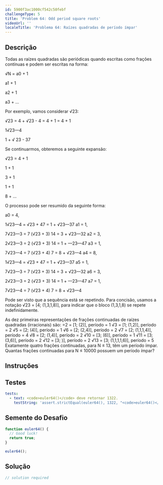 ```yaml
---
id: 5900f3ac1000cf542c50febf
challengeType: 5
title: 'Problem 64: Odd period square roots'
videoUrl: ''
localeTitle: 'Problema 64: Raízes quadradas de período ímpar'
---
```


## Descrição
<section id="description"> Todas as raízes quadradas são periódicas quando escritas como frações contínuas e podem ser escritas na forma: <p> √N = a0 + 1 </p><p> a1 + 1 </p><p> a2 + 1 </p><p> a3 + ... </p><p> Por exemplo, vamos considerar √23: </p><p> √23 = 4 + √23 - 4 = 4 + 1 = 4 + 1 </p><p> 1√23—4 </p><p> 1 + √ 23 - 37 </p><p> Se continuarmos, obteremos a seguinte expansão: </p><p> √23 = 4 + 1 </p><p> 1 + 1 </p><p> 3 + 1 </p><p> 1 + 1 </p><p> 8 + ... </p><p> O processo pode ser resumido da seguinte forma: </p><p> a0 = 4, </p><p> 1√23—4 = √23 + 47 = 1 + √23—37 a1 = 1, </p><p> 7√23—3 = 7 (√23 + 3) 14 = 3 + √23—32 a2 = 3, </p><p> 2√23—3 = 2 (√23 + 3) 14 = 1 + —23—47 a3 = 1, </p><p> 7√23—4 = 7 (√23 + 4) 7 = 8 + √23—4 a4 = 8, </p><p> 1√23—4 = √23 + 47 = 1 + √23—37 a5 = 1, </p><p> 7√23—3 = 7 (√23 + 3) 14 = 3 + √23—32 a6 = 3, </p><p> 2√23—3 = 2 (√23 + 3) 14 = 1 + —23—47 a7 = 1, </p><p> 7√23—4 = 7 (√23 + 4) 7 = 8 + √23—4 </p><p> Pode ser visto que a sequência está se repetindo. Para concisão, usamos a notação √23 = [4; (1,3,1,8)], para indicar que o bloco (1,3,1,8) se repete indefinidamente. </p><p> As dez primeiras representações de frações continuadas de raízes quadradas (irracionais) são: =2 = [1; (2)], período = 1 √3 = [1; (1,2)], período = 2 √5 = [2; (4)], período = 1 √6 = [2; (2,4)], período = 2 √7 = [2; (1,1,1,4)], período = 4 √8 = [2; (1,4)], período = 2 √10 = [3; (6)], período = 1 √11 = [3; (3,6)], período = 2 √12 = [3; )], período = 2 √13 = [3; (1,1,1,1,6)], período = 5 Exatamente quatro frações continuadas, para N ≤ 13, têm um período ímpar. Quantas frações continuadas para N ≤ 10000 possuem um período ímpar? </p></section>

## Instruções
<section id="instructions">
</section>

## Testes
<section id='tests'>

```yml
tests:
  - text: <code>euler64()</code> deve retornar 1322.
    testString: 'assert.strictEqual(euler64(), 1322, "<code>euler64()</code> should return 1322.");'

```

</section>

## Semente do Desafio
<section id='challengeSeed'>

<div id='js-seed'>

```js
function euler64() {
  // Good luck!
  return true;
}

euler64();

```

</div>



</section>

## Solução
<section id='solution'>

```js
// solution required
```
</section>
